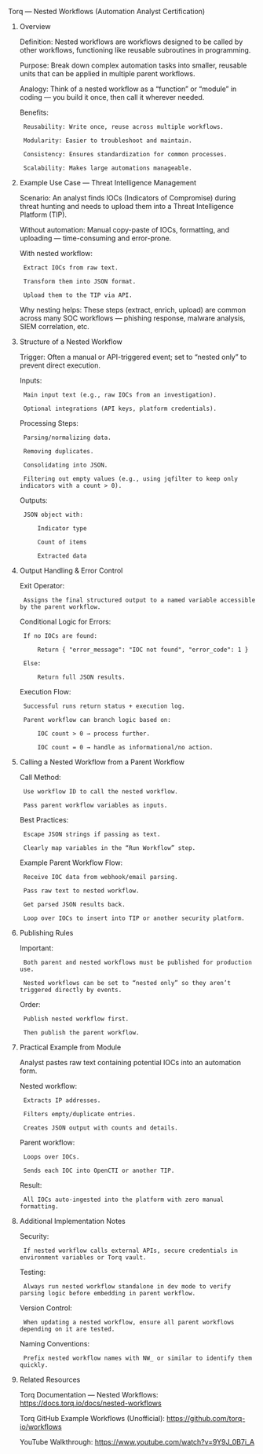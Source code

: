 Torq — Nested Workflows (Automation Analyst Certification)
1) Overview

    Definition:
    Nested workflows are workflows designed to be called by other workflows, functioning like reusable subroutines in programming.

    Purpose:
    Break down complex automation tasks into smaller, reusable units that can be applied in multiple parent workflows.

    Analogy:
    Think of a nested workflow as a “function” or “module” in coding — you build it once, then call it wherever needed.

    Benefits:

        Reusability: Write once, reuse across multiple workflows.

        Modularity: Easier to troubleshoot and maintain.

        Consistency: Ensures standardization for common processes.

        Scalability: Makes large automations manageable.

2) Example Use Case — Threat Intelligence Management

    Scenario:
    An analyst finds IOCs (Indicators of Compromise) during threat hunting and needs to upload them into a Threat Intelligence Platform (TIP).

    Without automation:
    Manual copy-paste of IOCs, formatting, and uploading — time-consuming and error-prone.

    With nested workflow:

        Extract IOCs from raw text.

        Transform them into JSON format.

        Upload them to the TIP via API.

    Why nesting helps:
    These steps (extract, enrich, upload) are common across many SOC workflows — phishing response, malware analysis, SIEM correlation, etc.

3) Structure of a Nested Workflow

    Trigger:
    Often a manual or API-triggered event; set to “nested only” to prevent direct execution.

    Inputs:

        Main input text (e.g., raw IOCs from an investigation).

        Optional integrations (API keys, platform credentials).

    Processing Steps:

        Parsing/normalizing data.

        Removing duplicates.

        Consolidating into JSON.

        Filtering out empty values (e.g., using jqfilter to keep only indicators with a count > 0).

    Outputs:

        JSON object with:

            Indicator type

            Count of items

            Extracted data

4) Output Handling & Error Control

    Exit Operator:

        Assigns the final structured output to a named variable accessible by the parent workflow.

    Conditional Logic for Errors:

        If no IOCs are found:

            Return { "error_message": "IOC not found", "error_code": 1 }

        Else:

            Return full JSON results.

    Execution Flow:

        Successful runs return status + execution log.

        Parent workflow can branch logic based on:

            IOC count > 0 → process further.

            IOC count = 0 → handle as informational/no action.

5) Calling a Nested Workflow from a Parent Workflow

    Call Method:

        Use workflow ID to call the nested workflow.

        Pass parent workflow variables as inputs.

    Best Practices:

        Escape JSON strings if passing as text.

        Clearly map variables in the “Run Workflow” step.

    Example Parent Workflow Flow:

        Receive IOC data from webhook/email parsing.

        Pass raw text to nested workflow.

        Get parsed JSON results back.

        Loop over IOCs to insert into TIP or another security platform.

6) Publishing Rules

    Important:

        Both parent and nested workflows must be published for production use.

        Nested workflows can be set to “nested only” so they aren’t triggered directly by events.

    Order:

        Publish nested workflow first.

        Then publish the parent workflow.

7) Practical Example from Module

    Analyst pastes raw text containing potential IOCs into an automation form.

    Nested workflow:

        Extracts IP addresses.

        Filters empty/duplicate entries.

        Creates JSON output with counts and details.

    Parent workflow:

        Loops over IOCs.

        Sends each IOC into OpenCTI or another TIP.

    Result:

        All IOCs auto-ingested into the platform with zero manual formatting.

8) Additional Implementation Notes

    Security:

        If nested workflow calls external APIs, secure credentials in environment variables or Torq vault.

    Testing:

        Always run nested workflow standalone in dev mode to verify parsing logic before embedding in parent workflow.

    Version Control:

        When updating a nested workflow, ensure all parent workflows depending on it are tested.

    Naming Conventions:

        Prefix nested workflow names with NW_ or similar to identify them quickly.

9) Related Resources

    Torq Documentation — Nested Workflows:
    https://docs.torq.io/docs/nested-workflows

    Torq GitHub Example Workflows (Unofficial):
    https://github.com/torq-io/workflows

    YouTube Walkthrough:
    https://www.youtube.com/watch?v=9Y9J_0B7i_A